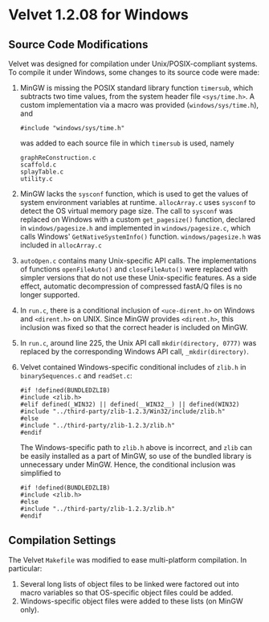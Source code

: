 Velvet 1.2.08 for Windows
=========================

Source Code Modifications
-------------------------

Velvet was designed for compilation under Unix/POSIX-compliant systems.  To compile it under Windows, some changes to its source code were made:

1.	MinGW is missing the POSIX standard library function `timersub`, which subtracts two time values, from the system header file `<sys/time.h>`.  A custom implementation via a macro was provided (`windows/sys/time.h`), and

		#include "windows/sys/time.h"
		
	was added to each source file in which `timersub` is used, namely

		graphReConstruction.c
		scaffold.c
		splayTable.c
		utility.c

2.	MinGW lacks the `sysconf` function, which is used to get the values of system environment variables at runtime.  `allocArray.c` uses `sysconf` to detect the OS virtual memory page size.  The call to `sysconf` was replaced on Windows with a custom `get_pagesize()` function, declared in `windows/pagesize.h` and implemented in `windows/pagesize.c`, which calls Windows' `GetNativeSystemInfo()` function.  `windows/pagesize.h` was included in `allocArray.c`
3.	`autoOpen.c` contains many Unix-specific API calls.  The implementations of functions `openFileAuto()` and `closeFileAuto()` were replaced with simpler versions that do not use these Unix-specific features.  As a side effect, automatic decompression of compressed fastA/Q files is no longer supported.
4.	In `run.c`, there is a conditional inclusion of `<uce-dirent.h>` on Windows and `<dirent.h>` on UNIX.  Since MinGW provides `<dirent.h>`, this inclusion was fixed so that the correct header is included on MinGW.
5.	In `run.c`, around line 225, the Unix API call `mkdir(directory, 0777)` was replaced by the corresponding Windows API call, `_mkdir(directory)`.
6.	Velvet contained Windows-specific conditional includes of `zlib.h` in `binarySequences.c` and `readSet.c`:

		#if !defined(BUNDLEDZLIB)
		#include <zlib.h>
		#elif defined(_WIN32) || defined(__WIN32__) || defined(WIN32)
		#include "../third-party/zlib-1.2.3/Win32/include/zlib.h"
		#else
		#include "../third-party/zlib-1.2.3/zlib.h"
		#endif
		
	The Windows-specific path to `zlib.h` above is incorrect, and `zlib` can be easily installed as a part of MinGW, so use of the bundled library is unnecessary under MinGW.  Hence, the conditional inclusion was simplified to

		#if !defined(BUNDLEDZLIB)
		#include <zlib.h>
		#else
		#include "../third-party/zlib-1.2.3/zlib.h"
		#endif

Compilation Settings
--------------------

The Velvet `Makefile` was modified to ease multi-platform compilation.  In particular:

1.	Several long lists of object files to be linked were factored out into macro variables so that OS-specific object files could be added.
2.	Windows-specific object files were added to these lists (on MinGW only).